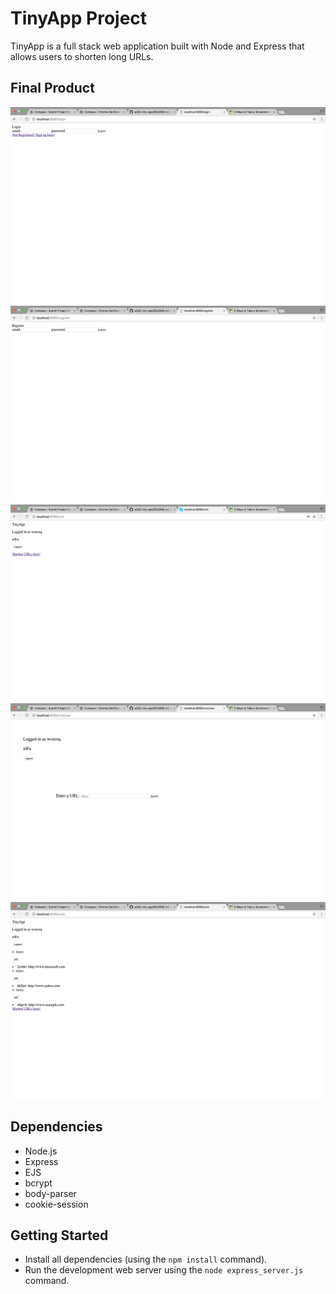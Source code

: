 # TinyApp Project

TinyApp is a full stack web application built with Node and Express that allows users to shorten long URLs.

## Final Product

![Screenshot of Login page](https://github.com/The-Promised-End/TinyApp/blob/master/docs/Login%20page.png)
![Screenshot of Registration page](https://github.com/The-Promised-End/TinyApp/blob/master/docs/Register%20page.png)
![Screenshot of Logged In User displaying their User ID and Email](https://github.com/The-Promised-End/TinyApp/blob/master/docs/User%20is%20logged%20in.png)
![Screenshot of Shorten URLs page](https://github.com/The-Promised-End/TinyApp/blob/master/docs/Shorten%20URLs.png)
![Screenshot of Shortened URLs under user page](https://github.com/The-Promised-End/TinyApp/blob/master/docs/Shortened%20URLs%20under%20user%20page.png)


## Dependencies

- Node.js
- Express
- EJS
- bcrypt
- body-parser
- cookie-session

## Getting Started

- Install all dependencies (using the `npm install` command).
- Run the development web server using the `node express_server.js` command.